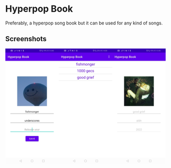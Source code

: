 # Hyperpop Book
Preferably, a hyperpop song book but it can be used for any kind of songs.

## Screenshots
<img src="screenshot.jpg"/>
